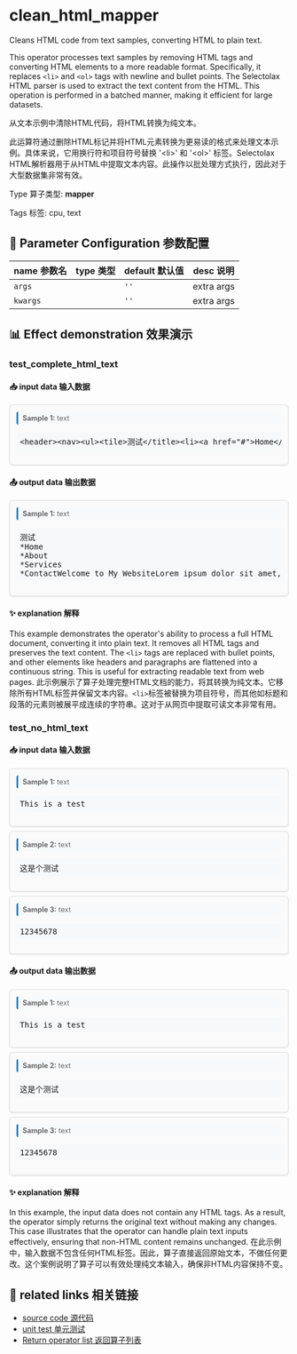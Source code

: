 # clean_html_mapper

Cleans HTML code from text samples, converting HTML to plain text.

This operator processes text samples by removing HTML tags and converting HTML elements to a more readable format. Specifically, it replaces `<li>` and `<ol>` tags with newline and bullet points. The Selectolax HTML parser is used to extract the text content from the HTML. This operation is performed in a batched manner, making it efficient for large datasets.

从文本示例中清除HTML代码，将HTML转换为纯文本。

此运算符通过删除HTML标记并将HTML元素转换为更易读的格式来处理文本示例。具体来说，它用换行符和项目符号替换 '&lt;li&gt;' 和 '&lt;ol&gt;' 标签。Selectolax HTML解析器用于从HTML中提取文本内容。此操作以批处理方式执行，因此对于大型数据集非常有效。

Type 算子类型: **mapper**

Tags 标签: cpu, text

## 🔧 Parameter Configuration 参数配置
| name 参数名 | type 类型 | default 默认值 | desc 说明 |
|--------|------|--------|------|
| `args` |  | `''` | extra args |
| `kwargs` |  | `''` | extra args |

## 📊 Effect demonstration 效果演示
### test_complete_html_text

#### 📥 input data 输入数据
<div class="sample-card" style="border:1px solid #ddd; padding:12px; margin:8px 0; border-radius:6px; background:#fafafa; box-shadow:0 1px 3px rgba(0,0,0,0.1);"><div class="sample-header" style="background:#f8f9fa; padding:4px 8px; margin-bottom:6px; border-radius:3px; font-size:0.9em; color:#666; border-left:3px solid #007acc;"><strong>Sample 1:</strong> text</div><pre style="padding:6px; background:#f6f8fa; border-radius:4px; overflow-x:auto; white-space:pre; word-wrap:normal;">&lt;header&gt;&lt;nav&gt;&lt;ul&gt;&lt;tile&gt;测试&lt;/title&gt;&lt;li&gt;&lt;a href=&quot;#&quot;&gt;Home&lt;/a&gt;&lt;/li&gt;&lt;li&gt;&lt;a href=&quot;#&quot;&gt;About&lt;/a&gt;&lt;/li&gt;&lt;li&gt;&lt;a href=&quot;#&quot;&gt;Services&lt;/a&gt;&lt;/li&gt;&lt;li&gt;&lt;a href=&quot;#&quot;&gt;Contact&lt;/a&gt;&lt;/li&gt;&lt;/ul&gt;&lt;/nav&gt;&lt;/header&gt;&lt;main&gt;&lt;h1&gt;Welcome to My Website&lt;/h1&gt;&lt;p&gt;Lorem ipsum dolor sit amet, consectetur adipiscing elit.&lt;button&gt;Learn More&lt;/button&gt;&lt;/main&gt;&lt;footer&gt;&lt;p&gt;&amp;copy; 2021 My Website. All Rights Reserved.&lt;/p&gt;&lt;/footer&gt;</pre></div>

#### 📤 output data 输出数据
<div class="sample-card" style="border:1px solid #ddd; padding:12px; margin:8px 0; border-radius:6px; background:#fafafa; box-shadow:0 1px 3px rgba(0,0,0,0.1);"><div class="sample-header" style="background:#f8f9fa; padding:4px 8px; margin-bottom:6px; border-radius:3px; font-size:0.9em; color:#666; border-left:3px solid #007acc;"><strong>Sample 1:</strong> text</div><pre style="padding:6px; background:#f6f8fa; border-radius:4px; overflow-x:auto; white-space:pre; word-wrap:normal;">测试
*Home
*About
*Services
*ContactWelcome to My WebsiteLorem ipsum dolor sit amet, consectetur adipiscing elit.Learn More© 2021 My Website. All Rights Reserved.</pre></div>

#### ✨ explanation 解释
This example demonstrates the operator's ability to process a full HTML document, converting it into plain text. It removes all HTML tags and preserves the text content. The `<li>` tags are replaced with bullet points, and other elements like headers and paragraphs are flattened into a continuous string. This is useful for extracting readable text from web pages.
此示例展示了算子处理完整HTML文档的能力，将其转换为纯文本。它移除所有HTML标签并保留文本内容。`<li>`标签被替换为项目符号，而其他如标题和段落的元素则被展平成连续的字符串。这对于从网页中提取可读文本非常有用。

### test_no_html_text

#### 📥 input data 输入数据
<div class="sample-card" style="border:1px solid #ddd; padding:12px; margin:8px 0; border-radius:6px; background:#fafafa; box-shadow:0 1px 3px rgba(0,0,0,0.1);"><div class="sample-header" style="background:#f8f9fa; padding:4px 8px; margin-bottom:6px; border-radius:3px; font-size:0.9em; color:#666; border-left:3px solid #007acc;"><strong>Sample 1:</strong> text</div><pre style="padding:6px; background:#f6f8fa; border-radius:4px; overflow-x:auto; white-space:pre; word-wrap:normal;">This is a test</pre></div><div class="sample-card" style="border:1px solid #ddd; padding:12px; margin:8px 0; border-radius:6px; background:#fafafa; box-shadow:0 1px 3px rgba(0,0,0,0.1);"><div class="sample-header" style="background:#f8f9fa; padding:4px 8px; margin-bottom:6px; border-radius:3px; font-size:0.9em; color:#666; border-left:3px solid #007acc;"><strong>Sample 2:</strong> text</div><pre style="padding:6px; background:#f6f8fa; border-radius:4px; overflow-x:auto; white-space:pre; word-wrap:normal;">这是个测试</pre></div><div class="sample-card" style="border:1px solid #ddd; padding:12px; margin:8px 0; border-radius:6px; background:#fafafa; box-shadow:0 1px 3px rgba(0,0,0,0.1);"><div class="sample-header" style="background:#f8f9fa; padding:4px 8px; margin-bottom:6px; border-radius:3px; font-size:0.9em; color:#666; border-left:3px solid #007acc;"><strong>Sample 3:</strong> text</div><pre style="padding:6px; background:#f6f8fa; border-radius:4px; overflow-x:auto; white-space:pre; word-wrap:normal;">12345678</pre></div>

#### 📤 output data 输出数据
<div class="sample-card" style="border:1px solid #ddd; padding:12px; margin:8px 0; border-radius:6px; background:#fafafa; box-shadow:0 1px 3px rgba(0,0,0,0.1);"><div class="sample-header" style="background:#f8f9fa; padding:4px 8px; margin-bottom:6px; border-radius:3px; font-size:0.9em; color:#666; border-left:3px solid #007acc;"><strong>Sample 1:</strong> text</div><pre style="padding:6px; background:#f6f8fa; border-radius:4px; overflow-x:auto; white-space:pre; word-wrap:normal;">This is a test</pre></div><div class="sample-card" style="border:1px solid #ddd; padding:12px; margin:8px 0; border-radius:6px; background:#fafafa; box-shadow:0 1px 3px rgba(0,0,0,0.1);"><div class="sample-header" style="background:#f8f9fa; padding:4px 8px; margin-bottom:6px; border-radius:3px; font-size:0.9em; color:#666; border-left:3px solid #007acc;"><strong>Sample 2:</strong> text</div><pre style="padding:6px; background:#f6f8fa; border-radius:4px; overflow-x:auto; white-space:pre; word-wrap:normal;">这是个测试</pre></div><div class="sample-card" style="border:1px solid #ddd; padding:12px; margin:8px 0; border-radius:6px; background:#fafafa; box-shadow:0 1px 3px rgba(0,0,0,0.1);"><div class="sample-header" style="background:#f8f9fa; padding:4px 8px; margin-bottom:6px; border-radius:3px; font-size:0.9em; color:#666; border-left:3px solid #007acc;"><strong>Sample 3:</strong> text</div><pre style="padding:6px; background:#f6f8fa; border-radius:4px; overflow-x:auto; white-space:pre; word-wrap:normal;">12345678</pre></div>

#### ✨ explanation 解释
In this example, the input data does not contain any HTML tags. As a result, the operator simply returns the original text without making any changes. This case illustrates that the operator can handle plain text inputs effectively, ensuring that non-HTML content remains unchanged.
在此示例中，输入数据不包含任何HTML标签。因此，算子直接返回原始文本，不做任何更改。这个案例说明了算子可以有效处理纯文本输入，确保非HTML内容保持不变。


## 🔗 related links 相关链接
- [source code 源代码](../../../data_juicer/ops/mapper/clean_html_mapper.py)
- [unit test 单元测试](../../../tests/ops/mapper/test_clean_html_mapper.py)
- [Return operator list 返回算子列表](../../Operators.md)
